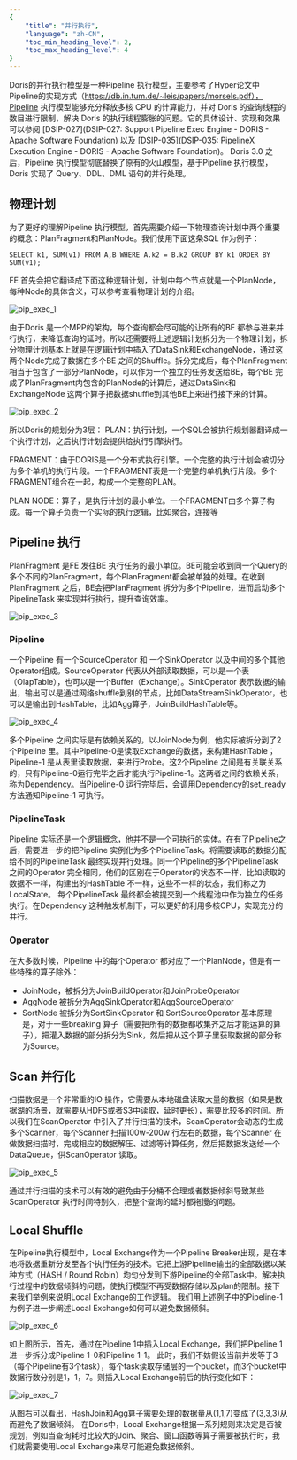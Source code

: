 ```yaml
---
{
    "title": "并行执行",
    "language": "zh-CN",
    "toc_min_heading_level": 2,
    "toc_max_heading_level": 4
}
---
```


<!--
Licensed to the Apache Software Foundation (ASF) under one
or more contributor license agreements.  See the NOTICE file
distributed with this work for additional information
regarding copyright ownership.  The ASF licenses this file
to you under the Apache License, Version 2.0 (the
"License"); you may not use this file except in compliance
with the License.  You may obtain a copy of the License at

  http://www.apache.org/licenses/LICENSE-2.0

Unless required by applicable law or agreed to in writing,
software distributed under the License is distributed on an
"AS IS" BASIS, WITHOUT WARRANTIES OR CONDITIONS OF ANY
KIND, either express or implied.  See the License for the
specific language governing permissions and limitations
under the License.
-->



Doris的并行执行模型是一种Pipeline 执行模型，主要参考了Hyper论文中Pipeline的实现方式（https://db.in.tum.de/~leis/papers/morsels.pdf），Pipeline 执行模型能够充分释放多核 CPU 的计算能力，并对 Doris 的查询线程的数目进行限制，解决 Doris 的执行线程膨胀的问题。它的具体设计、实现和效果可以参阅 [DSIP-027](DSIP-027: Support Pipeline Exec Engine - DORIS - Apache Software Foundation) 以及 [DSIP-035](DSIP-035: PipelineX Execution Engine - DORIS - Apache Software Foundation)。
Doris 3.0 之后，Pipeline 执行模型彻底替换了原有的火山模型，基于Pipeline 执行模型，Doris 实现了 Query、DDL、DML 语句的并行处理。

## 物理计划
为了更好的理解Pipeline 执行模型，首先需要介绍一下物理查询计划中两个重要的概念：PlanFragment和PlanNode。我们使用下面这条SQL 作为例子：
```
SELECT k1, SUM(v1) FROM A,B WHERE A.k2 = B.k2 GROUP BY k1 ORDER BY SUM(v1);
```

FE 首先会把它翻译成下面这种逻辑计划，计划中每个节点就是一个PlanNode，每种Node的具体含义，可以参考查看物理计划的介绍。

![pip_exec_1](/images/pip_exec_1.png)

由于Doris 是一个MPP的架构，每个查询都会尽可能的让所有的BE 都参与进来并行执行，来降低查询的延时。所以还需要将上述逻辑计划拆分为一个物理计划，拆分物理计划基本上就是在逻辑计划中插入了DataSink和ExchangeNode，通过这两个Node完成了数据在多个BE 之间的Shuffle。拆分完成后，每个PlanFragment 相当于包含了一部分PlanNode，可以作为一个独立的任务发送给BE，每个BE 完成了PlanFragment内包含的PlanNode的计算后，通过DataSink和ExchangeNode 这两个算子把数据shuffle到其他BE上来进行接下来的计算。

![pip_exec_2](/images/pip_exec_2.png)

所以Doris的规划分为3层：
PLAN：执行计划，一个SQL会被执行规划器翻译成一个执行计划，之后执行计划会提供给执行引擎执行。

FRAGMENT：由于DORIS是一个分布式执行引擎。一个完整的执行计划会被切分为多个单机的执行片段。一个FRAGMENT表是一个完整的单机执行片段。多个FRAGMENT组合在一起，构成一个完整的PLAN。

PLAN NODE：算子，是执行计划的最小单位。一个FRAGMENT由多个算子构成。每一个算子负责一个实际的执行逻辑，比如聚合，连接等

## Pipeline 执行
PlanFragment 是FE 发往BE 执行任务的最小单位。BE可能会收到同一个Query的多个不同的PlanFragment，每个PlanFragment都会被单独的处理。在收到PlanFragment 之后，BE会把PlanFragment 拆分为多个Pipeline，进而启动多个PipelineTask 来实现并行执行，提升查询效率。

![pip_exec_3](/images/pip_exec_3.png)


### Pipeline
一个Pipeline 有一个SourceOperator 和 一个SinkOperator 以及中间的多个其他Operator组成。SourceOperator 代表从外部读取数据，可以是一个表（OlapTable），也可以是一个Buffer（Exchange）。SinkOperator 表示数据的输出，输出可以是通过网络shuffle到别的节点，比如DataStreamSinkOperator，也可以是输出到HashTable，比如Agg算子，JoinBuildHashTable等。

![pip_exec_4](/images/pip_exec_4.png)

多个Pipeline 之间实际是有依赖关系的，以JoinNode为例，他实际被拆分到了2个Pipeline 里。其中Pipeline-0是读取Exchange的数据，来构建HashTable；Pipeline-1 是从表里读取数据，来进行Probe。这2个Pipeline 之间是有关联关系的，只有Pipeline-0运行完毕之后才能执行Pipeline-1。这两者之间的依赖关系，称为Dependency。当Pipeline-0 运行完毕后，会调用Dependency的set_ready 方法通知Pipeline-1 可执行。

### PipelineTask
Pipeline 实际还是一个逻辑概念，他并不是一个可执行的实体。在有了Pipeline之后，需要进一步的把Pipeline 实例化为多个PipelineTask。将需要读取的数据分配给不同的PipelineTask 最终实现并行处理。同一个Pipeline的多个PipelineTask 之间的Operator 完全相同，他们的区别在于Operator的状态不一样，比如读取的数据不一样，构建出的HashTable 不一样，这些不一样的状态，我们称之为LocalState。
每个PipelineTask 最终都会被提交到一个线程池中作为独立的任务执行。在Dependency 这种触发机制下，可以更好的利用多核CPU，实现充分的并行。

### Operator
在大多数时候，Pipeline 中的每个Operator 都对应了一个PlanNode，但是有一些特殊的算子除外：
- JoinNode，被拆分为JoinBuildOperator和JoinProbeOperator
- AggNode 被拆分为AggSinkOperator和AggSourceOperator
- SortNode 被拆分为SortSinkOperator 和 SortSourceOperator
基本原理是，对于一些breaking 算子（需要把所有的数据都收集齐之后才能运算的算子），把灌入数据的部分拆分为Sink，然后把从这个算子里获取数据的部分称为Source。

## Scan 并行化 
扫描数据是一个非常重的IO 操作，它需要从本地磁盘读取大量的数据（如果是数据湖的场景，就需要从HDFS或者S3中读取，延时更长），需要比较多的时间。所以我们在ScanOperator 中引入了并行扫描的技术，ScanOperator会动态的生成多个Scanner，每个Scanner 扫描100w-200w 行左右的数据，每个Scanner 在做数据扫描时，完成相应的数据解压、过滤等计算任务，然后把数据发送给一个DataQueue，供ScanOperator 读取。

![pip_exec_5](/images/pip_exec_5.png)

通过并行扫描的技术可以有效的避免由于分桶不合理或者数据倾斜导致某些ScanOperator 执行时间特别久，把整个查询的延时都拖慢的问题。

## Local Shuffle
在Pipeline执行模型中，Local Exchange作为一个Pipeline Breaker出现，是在本地将数据重新分发至各个执行任务的技术。它把上游Pipeline输出的全部数据以某种方式（HASH / Round Robin）均匀分发到下游Pipeline的全部Task中。解决执行过程中的数据倾斜的问题，使执行模型不再受数据存储以及plan的限制。接下来我们举例来说明Local Exchange的工作逻辑。
我们用上述例子中的Pipeline-1为例子进一步阐述Local Exchange如何可以避免数据倾斜。

![pip_exec_6](/images/pip_exec_6.png)

如上图所示，首先，通过在Pipeline 1中插入Local Exchange，我们把Pipeline 1进一步拆分成Pipeline 1-0和Pipeline 1-1。
此时，我们不妨假设当前并发等于3（每个Pipeline有3个task），每个task读取存储层的一个bucket，而3个bucket中数据行数分别是1，1，7。则插入Local Exchange前后的执行变化如下：

![pip_exec_7](/images/pip_exec_7.png)

从图右可以看出，HashJoin和Agg算子需要处理的数据量从(1,1,7)变成了(3,3,3)从而避免了数据倾斜。
在Doris中，Local Exchange根据一系列规则来决定是否被规划，例如当查询耗时比较大的Join、聚合、窗口函数等算子需要被执行时，我们就需要使用Local Exchange来尽可能避免数据倾斜。
